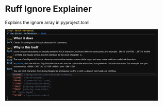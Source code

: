 # Ruff Ignore Explainer

Explains the ignore array in pyproject.toml.

![Preview](./assets/image.png)
